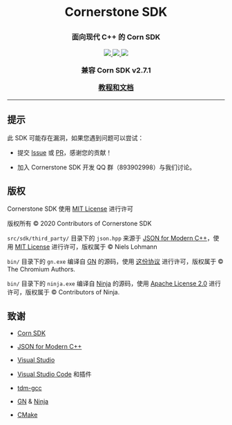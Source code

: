 <h1>
  <p align=center>
    <b>
      Cornerstone SDK
    </b>
  </p>
</h1>

<h3>
  <p align="center">
    面向现代 C++ 的 Corn SDK
  </p>
  <p align="center">
    <a href="https://github.com/Sc-Softs/CornerstoneSDK/releases">
      <img src="https://img.shields.io/badge/release-v0.2.1-important.svg" />
    </a>
    <a href="https://zh.cppreference.com/w/cpp/17">
      <img src="https://img.shields.io/badge/language-C++17-informational.svg" />
    </a>
    <a href="./LICENSE">
        <img src="https://img.shields.io/badge/license-MIT-success.svg" />
    </a>
  </p>
  <p align="center">
    兼容 Corn SDK v2.7.1
  </p>
  <p align="center">
    <b>
      <a href="https://github.com/Sc-Softs/CornerstoneSDK/wiki">
        教程和文档
      </a>
    </b>
  </p>
</h3>

---

## 提示

此 SDK 可能存在漏洞，如果您遇到问题可以尝试：

- 提交 [Issue](https://github.com/Sc-Softs/CornerstoneSDK/issues) 或 [PR](https://github.com/Sc-Softs/CornerstoneSDK/pulls)，感谢您的贡献！

- 加入 Cornerstone SDK 开发 QQ 群（893902998）与我们讨论。

## 版权

Cornerstone SDK 使用 [MIT License](./LICENSE) 进行许可

版权所有 &copy; 2020 Contributors of Cornerstone SDK

`src/sdk/third_party/` 目录下的 `json.hpp` 来源于 [JSON for Modern C++](https://github.com/nlohmann/json)，使用 [MIT License](https://github.com/nlohmann/json/blob/develop/LICENSE.MIT) 进行许可，版权属于 &copy; Niels Lohmann

`bin/` 目录下的 `gn.exe` 编译自 [GN](https://gn.googlesource.com/gn/) 的源码，使用 [这份协议](https://gn.googlesource.com/gn/+/master/LICENSE) 进行许可，版权属于 &copy; The Chromium Authors.

`bin/` 目录下的 `ninja.exe` 编译自 [Ninja](http://www.ninja-build.org/) 的源码，使用 [Apache License 2.0](https://github.com/ninja-build/ninja/blob/master/COPYING) 进行许可，版权属于 &copy; Contributors of Ninja.

## 致谢

- [Corn SDK](https://www.xiaolz.cn/)

- [JSON for Modern C++](https://github.com/nlohmann/json)

- [Visual Studio](https://visualstudio.microsoft.com/vs/)

- [Visual Studio Code](https://code.visualstudio.com/) 和插件

- [tdm-gcc](https://jmeubank.github.io/tdm-gcc/)

- [GN](https://gn.googlesource.com/gn/) & [Ninja](http://www.ninja-build.org/)

- [CMake](https://cmake.org/)
